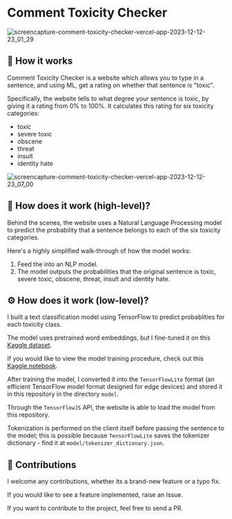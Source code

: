 # Comment Toxicity Checker

![screencapture-comment-toxicity-checker-vercel-app-2023-12-12-23_01_29](https://github.com/raj-pulapakura/Comment-Toxicity-Checker/assets/87762282/5e5ac56b-083f-4341-ac8a-a6ed9d04d304)

## 📖 How it works

Comment Toxicity Checker is a website which allows you to type in a sentence, and using ML, get a rating on whether that sentence is "toxic".

Specifically, the website tells to what degree your sentence is toxic, by giving it a rating from 0% to 100%. It calculates this rating for six toxicity categories:

- toxic
- severe toxic
- obscene
- threat
- insult
- identity hate

![screencapture-comment-toxicity-checker-vercel-app-2023-12-12-23_07_00](https://github.com/raj-pulapakura/Comment-Toxicity-Checker/assets/87762282/ba13c7f6-80ab-427e-84fd-adce16e3491e)

## 🤔 How does it work (high-level)?

Behind the scenes, the website uses a Natural Language Processing model to predict the probability that a sentence belongs to each of the six toxicity categories.

Here's a highly simplified walk-through of how the model works:

1. Feed the into an NLP model.
2. The model outputs the probabilities that the original sentence is toxic, severe toxic, obscene, threat, insult and identity hate.

## ⚙️ How does it work (low-level)?

I built a text classification model using TensorFlow to predict probablities for each toxicity class.

The model uses pretrained word embeddings, but I fine-tuned it on this [Kaggle dataset](https://www.kaggle.com/competitions/jigsaw-toxic-comment-classification-challenge/data).

If you would like to view the model training procedure, check out this [Kaggle notebook](https://www.kaggle.com/code/rajpulapakura/comment-toxicity-classification).

After training the model, I converted it into the `TensorFlowLite` format (an efficient TensorFlow model format designed for edge devices) and stored it in this repository in the directory `model`.

Through the `TensorFlowJS` API, the website is able to load the model from this repository. 

Tokenization is performed on the client itself before passing the sentence to the model; this is possible because `TensorFlowLite` saves the tokenizer dictionary - find it at `model/tokenizer_dictionary.json`.

## 🤗 Contributions

I welcome any contributions, whether its a brand-new feature or a typo fix.

If you would like to see a feature implemented, raise an Issue.

If you want to contribute to the project, feel free to send a PR.

